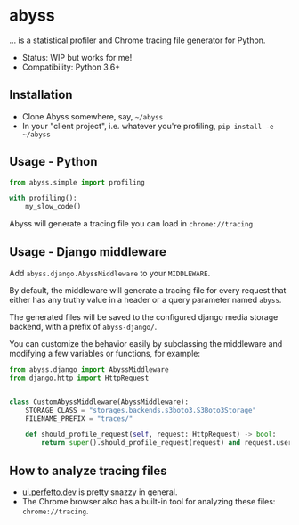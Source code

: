 abyss
=====

... is a statistical profiler and Chrome tracing file generator for Python.

* Status: WIP but works for me!
* Compatibility: Python 3.6+

Installation
------------

* Clone Abyss somewhere, say, `~/abyss`
* In your "client project", i.e. whatever you're profiling, `pip install -e ~/abyss`

Usage - Python
--------------

```python
from abyss.simple import profiling

with profiling():
    my_slow_code()
```

Abyss will generate a tracing file you can load in `chrome://tracing`

Usage - Django middleware
-------------------------

Add `abyss.django.AbyssMiddleware` to your `MIDDLEWARE`.

By default, the middleware will generate a tracing file for every request that
either has any truthy value in a header or a query parameter named `abyss`.

The generated files will be saved to the configured django media storage
backend, with a prefix of `abyss-django/`.

You can customize the behavior easily by subclassing the middleware and
modifying a few variables or functions, for example:

```python
from abyss.django import AbyssMiddleware
from django.http import HttpRequest


class CustomAbyssMiddleware(AbyssMiddleware):
    STORAGE_CLASS = "storages.backends.s3boto3.S3Boto3Storage"
    FILENAME_PREFIX = "traces/"

    def should_profile_request(self, request: HttpRequest) -> bool:
        return super().should_profile_request(request) and request.user.is_superuser
```

How to analyze tracing files
----------------------------

* [ui.perfetto.dev](https://ui.perfetto.dev/) is pretty snazzy in general.
* The Chrome browser also has a built-in tool for analyzing these files: `chrome://tracing`.
